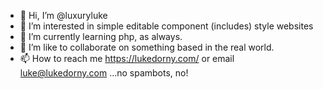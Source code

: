- 👋 Hi, I’m @luxuryluke
- 👀 I’m interested in simple editable component (includes) style websites
- 🌱 I’m currently learning php, as always.
- 💞️ I’m like to collaborate on something based in the real world.
- 📫 How to reach me https://lukedorny.com/ or email luke@lukedorny.com …no spambots, no!

<!---
luxuryluke/luxuryluke is a ✨ special ✨ repository because its `README.md` (this file) appears on your GitHub profile.
You can click the Preview link to take a look at your changes.
--->

